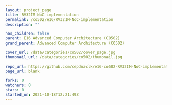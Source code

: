 ```yaml
---
layout: project_page
title: RV32IM NoC implementation
permalink: /co502/e16/RV32IM-NoC-implementation
description: ""

has_children: false
parent: E16 Advanced Computer Architecture (CO502)
grand_parent: Advanced Computer Architecture (CO502)

cover_url: /data/categories/co502/cover_page.jpg
thumbnail_url: /data/categories/co502/thumbnail.jpg

repo_url: https://github.com/cepdnaclk/e16-co502-RV32IM-NoC-implementation
page_url: blank

forks: 0
watchers: 0
stars: 0
started_on: 2021-10-18T12:21:49Z
---
```




